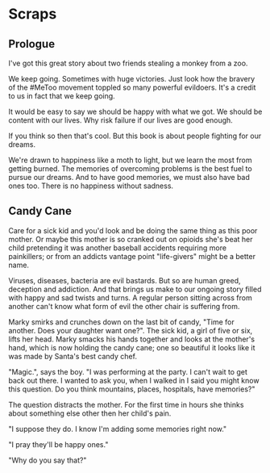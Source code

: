 
# Scraps

## Prologue

I've got this great story about two friends stealing a monkey from a zoo.

We keep going. Sometimes with huge victories. Just look how the bravery of the #MeToo movement toppled so many powerful evildoers. It's a credit to us in fact that we keep going.

It would be easy to say we should be happy with what we got. We should be content with our lives. Why risk failure if our lives are good enough.

If you think so then that's cool. But this book is about people fighting for our dreams.

We're drawn to happiness like a moth to light, but we learn the most from getting burned. The memories of overcoming problems is the best fuel to pursue our dreams. And to have good memories, we must also have bad ones too. There is no happiness without sadness.

## Candy Cane

Care for a sick kid and you'd look and be doing the same thing as this poor mother. Or maybe this mother is so cranked out on opioids she's beat her child pretending it was another baseball accidents requiring more painkillers; or from an addicts vantage point "life-givers" might be a better name.

Viruses, diseases, bacteria are evil bastards. But so are human greed, deception and addiction. And that brings us make to our ongoing story filled with happy and sad twists and turns. A regular person sitting across from another can't know what form of evil the other chair is suffering from.



Marky smirks and crunches down on the last bit of candy, "Time for another. Does your daughter want one?". The sick kid, a girl of five or six, lifts her head. Marky smacks his hands together and looks at the mother's hand, which is now holding the candy cane; one so beautiful it looks like it was made by Santa's best candy chef.

"Magic.", says the boy. "I was performing at the party. I can't wait to get back out there. I wanted to ask you, when I walked in I said you might know this question. Do you think mountains, places, hospitals, have memories?"

The question distracts the mother. For the first time in hours she thinks about something else other then her child's pain.

"I suppose they do. I know I'm adding some memories right now."

"I pray they'll be happy ones."

"Why do you say that?"

